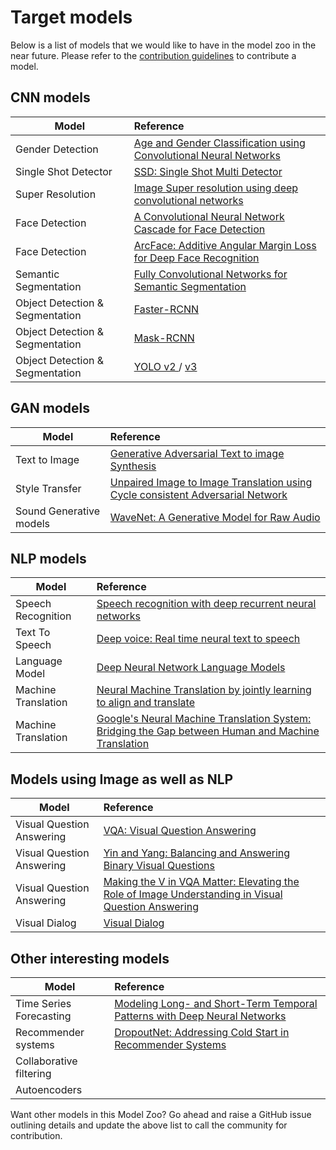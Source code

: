 # Target models
Below is a list of models that we would like to have in the model zoo in the near future. Please refer to the [contribution guidelines](contribute.md) to contribute a model.
## CNN models

|Model      | Reference | 
|-------------|:--------------|
|   Gender Detection| [Age and Gender Classification using Convolutional Neural Networks](https://www.google.com/url?sa=t&rct=j&q=&esrc=s&source=web&cd=7&ved=0ahUKEwjEzsev5pDaAhVI2GMKHZvjCjEQFgiLATAG&url=http%3A%2F%2Fciteseerx.ist.psu.edu%2Fviewdoc%2Fdownload%3Fdoi%3D10.1.1.722.9654%26rep%3Drep1%26type%3Dpdf&usg=AOvVaw0-c9n2_ZcsRCyc6BCb0Zdj)	|
|		Single Shot Detector|	[SSD: Single Shot Multi Detector](https://arxiv.org/abs/1512.02325)	|
|	Super Resolution|	[Image Super resolution using deep convolutional networks ](http://ieeexplore.ieee.org/document/7115171/?reload=true)	|
|	Face Detection|[A Convolutional Neural Network Cascade for Face Detection ](https://www.cv-foundation.org/openaccess/content_cvpr_2015/papers/Li_A_Convolutional_Neural_2015_CVPR_paper.pdf)|
|Face Detection|[ArcFace: Additive Angular Margin Loss for Deep Face Recognition](https://arxiv.org/abs/1801.07698)	 |
|Semantic Segmentation|[Fully Convolutional Networks for Semantic Segmentation ](https://www.google.com/url?sa=t&rct=j&q=&esrc=s&source=web&cd=5&ved=0ahUKEwiI9YjW5ZDaAhVW5mMKHYifAL4QFghUMAQ&url=https%3A%2F%2Fpeople.eecs.berkeley.edu%2F~jonlong%2Flong_shelhamer_fcn.pdf&usg=AOvVaw1OZIT1dpO9NAS45hB7mhG8)|
|Object Detection & Segmentation|	[Faster-RCNN ](https://arxiv.org/abs/1506.01497)	|
|Object Detection & Segmentation|	[Mask-RCNN ](https://arxiv.org/abs/1703.06870)	|
|Object Detection & Segmentation|[YOLO v2 ](https://arxiv.org/abs/1612.08242)/ [v3 ](https://pjreddie.com/media/files/papers/YOLOv3.pdf)|


## GAN models
|Model      | Reference | 
|-------------|:--------------|
|	Text to Image|	[Generative Adversarial Text to image Synthesis ](https://arxiv.org/abs/1605.05396)|
|Style Transfer	|[Unpaired Image to Image Translation using Cycle consistent Adversarial Network ](https://arxiv.org/abs/1703.10593)|
|Sound Generative models|	[WaveNet: A Generative Model for Raw Audio ](https://arxiv.org/abs/1609.03499)|
## NLP models
|Model      | Reference | 
|-------------|:--------------|
|Speech Recognition|	[Speech recognition with deep recurrent neural networks ](https://www.cs.toronto.edu/~fritz/absps/RNN13.pdf)|
|	Text To Speech|	[Deep voice: Real time neural text to speech ](https://arxiv.org/abs/1702.07825)	|
|	Language Model|	[Deep Neural Network Language Models ](https://pdfs.semanticscholar.org/a177/45f1d7045636577bcd5d513620df5860e9e5.pdf)	|
|	Machine Translation|	[Neural Machine Translation by jointly learning to align and translate ](https://arxiv.org/abs/1409.0473)|
|Machine Translation|	[Google's Neural Machine Translation System: Bridging the Gap between Human and Machine Translation ](https://arxiv.org/abs/1609.08144)	|

## Models using Image as well as NLP
|Model      | Reference | 
|-------------|:--------------|
|Visual Question Answering	|[VQA: Visual Question Answering ](https://arxiv.org/pdf/1505.00468v6.pdf)
|Visual Question Answering	|[Yin and Yang: Balancing and Answering Binary Visual Questions ](https://arxiv.org/pdf/1511.05099.pdf)
|Visual Question Answering	|[Making the V in VQA Matter: Elevating the Role of Image Understanding in Visual Question Answering](https://arxiv.org/pdf/1612.00837.pdf)
|	Visual Dialog|	[Visual Dialog ](https://arxiv.org/abs/1611.08669)


## Other interesting models
|Model      | Reference | 
|-------------|:--------------|
|Time Series Forecasting|	[Modeling Long- and Short-Term Temporal Patterns with Deep Neural Networks ](https://arxiv.org/pdf/1703.07015.pdf)
|Recommender systems|[DropoutNet: Addressing Cold Start in Recommender Systems](http://www.cs.toronto.edu/~mvolkovs/nips2017_deepcf.pdf)
|Collaborative filtering||
|Autoencoders||

Want other models in this Model Zoo? Go ahead and raise a GitHub issue outlining details and update the above list to call the community for contribution.